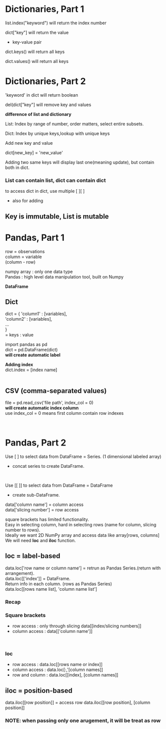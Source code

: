# Dictionaries, Part 1

list.index("keyword") will return the index number  

dict["key"] will return the value  

- key-value pair


dict.keys() will return all keys  

dict.values() will return all keys


# Dictionaries, Part 2

'keyword' in dict will return boolean  

del(dict["key"] will remove key and values


__difference of list and dictionary__

List: Index by range of number, order matters, select entire subsets.  

Dict: Index by unique keys,lookup with unique keys

Add new key and value  

dict[new_key] = 'new_value'  


Adding two same keys will display last one(meaning update), but contain both in dict.


### List can contain list, dict can contain dict

to access dict in dict, use multiple [ ][ ]  
- also for adding


## Key is immutable, List is mutable



# Pandas, Part 1

row = observations  
column = variable  
(column - row)

numpy array : only one data type  
Pandas : high level data manipulation tool, built on Numpy

__DataFrame__



## Dict
dict = {
'column1' : [variables],  
'column2' : [variables],  
...  
}  
= keys : value


import pandas as pd  
dict = pd.DataFrame(dict)  
__will create automatic label__




__Adding index__  
dict.index = [index name]  
<br>

## CSV (comma-separated values)  
file = pd.read_csv('file path', index_col = 0)  
__will create automatic index column__  
use index_col = 0 means first column contain row indexes

<br>

# Pandas, Part 2

Use [ ] to select data from DataFrame = Series. (1 dimensional labeled array)
- concat series to create DataFrame.  
<br>

Use [[ ]] to select data from DataFrame = DataFrame
- create sub-DataFrame.  


data['column name'] = column access  
data['slicing number'] = row access  

square brackets has limited functionality.  
Easy in selecting column, hard in selecting rows (name for column, slicing number to rows).  
Ideally we want 2D NumPy array and access data like array[rows, columns]  
We will need __loc__ and __iloc__ function.
<br>

## loc = label-based
data.loc['row name or column name'] = retrun as Pandas Series.(return with arrangement).  
data.loc[['index']] = DataFrame.  
Return info in each column. (rows as Pandas Series)  
data.loc[[rows name list], 'column name list']  

### Recap  

### __Square brackets__
- row access : only through slicing data[[index/slicing numbers]]  
- column access : data[['column name']]
<br>

### __loc__
- row access : data.loc[[rows name or index]]
- column access : data.loc[:,'[column names]]
- row and column : data.loc[[index], [column names]]

## iloc = position-based
data.iloc[[row position]] = access row
data.iloc[[row position], [column position]]  


### NOTE: when passing only one arugement, it will be treat as row
